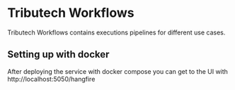 # Tributech Workflows

Tributech Workflows contains executions pipelines for different use cases.

## Setting up with docker

After deploying the service with docker compose you can get to the UI with http://localhost:5050/hangfire